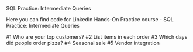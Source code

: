 SQL Practice: Intermediate Queries

Here you can find code for LinkedIn Hands-On Practice course - SQL Practice: Intermediate Queries

#1 Who are your top customers?
#2 List items in each order
#3 Which days did people order pizza?
#4 Seasonal sale
#5 Vendor integration

